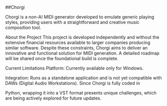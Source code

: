 ##Chorgi

Chorgi is a non-AI MIDI generator developed to emulate generic playing styles, providing users with a straightforward and creative music composition tool.

About the Project
This project is developed independently and without the extensive financial resources available to larger companies producing similar software. Despite these constraints, Chorgi aims to deliver an innovative and functional solution for MIDI generation. A detailed roadmap will be shared once the foundational build is complete.

Current Limitations
Platform: Currently available only for Windows.

Integration: Runs as a standalone application and is not yet compatible with DAWs (Digital Audio Workstations). Since Chorgi is fully coded in 

Python, wrapping it into a VST format presents unique challenges, which are being actively explored for future updates.

